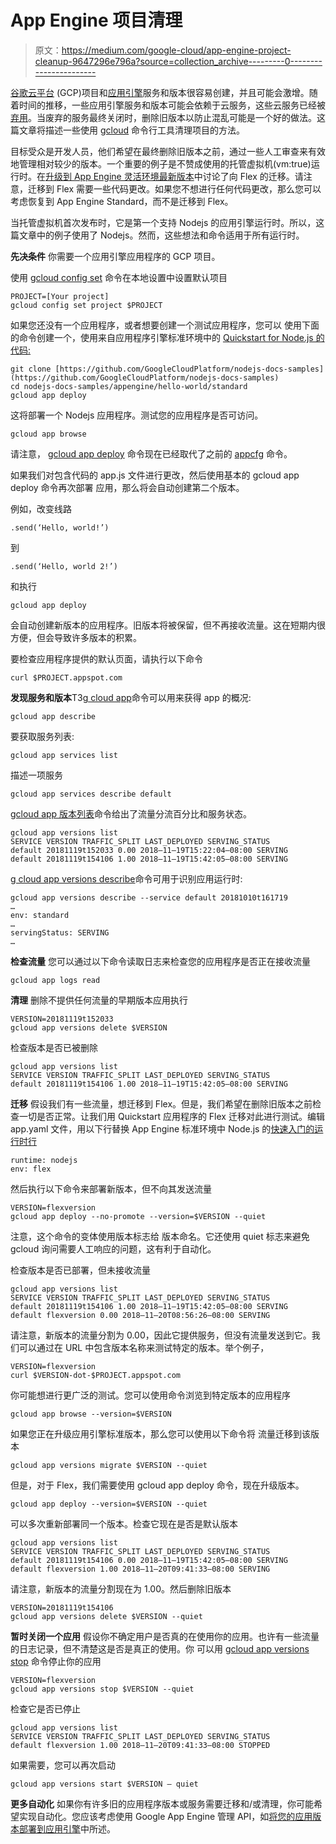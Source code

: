 # App Engine 项目清理

> 原文：<https://medium.com/google-cloud/app-engine-project-cleanup-9647296e796a?source=collection_archive---------0----------------------->

[谷歌云平台](https://cloud.google.com/) (GCP)项目和[应用引擎](https://cloud.google.com/appengine/)服务和版本很容易创建，并且可能会激增。随着时间的推移，一些应用引擎服务和版本可能会依赖于云服务，这些云服务已经被[弃用](https://cloud.google.com/appengine/docs/deprecations/)。当废弃的服务最终关闭时，删除旧版本以防止混乱可能是一个好的做法。这篇文章将描述一些使用 [gcloud](https://cloud.google.com/sdk/gcloud/reference/) 命令行工具清理项目的方法。

目标受众是开发人员，他们希望在最终删除旧版本之前，通过一些人工审查来有效地管理相对较少的版本。一个重要的例子是不赞成使用的托管虚拟机(vm:true)运行时。在[升级到 App Engine 灵活环境最新版本](https://cloud.google.com/appengine/docs/flexible/python/upgrading)中讨论了向 Flex 的迁移。请注意，迁移到 Flex 需要一些代码更改。如果您不想进行任何代码更改，那么您可以考虑恢复到 App Engine Standard，而不是迁移到 Flex。

当托管虚拟机首次发布时，它是第一个支持 Nodejs 的应用引擎运行时。所以，这篇文章中的例子使用了 Nodejs。然而，这些想法和命令适用于所有运行时。

**先决条件**
你需要一个应用引擎应用程序的 GCP 项目。

使用 [gcloud config set](https://cloud.google.com/sdk/gcloud/reference/config/set) 命令在本地设置中设置默认项目

```
PROJECT=[Your project]
gcloud config set project $PROJECT
```

如果您还没有一个应用程序，或者想要创建一个测试应用程序，您可以
使用下面的命令创建一个，使用来自应用程序引擎标准环境中的 [Quickstart for Node.js 的代码:](https://cloud.google.com/nodejs/getting-started/hello-world)

```
git clone [https://github.com/GoogleCloudPlatform/nodejs-docs-samples](https://github.com/GoogleCloudPlatform/nodejs-docs-samples)
cd nodejs-docs-samples/appengine/hello-world/standard
gcloud app deploy
```

这将部署一个 Nodejs 应用程序。测试您的应用程序是否可访问。

```
gcloud app browse
```

请注意， [gcloud app deploy](https://cloud.google.com/sdk/gcloud/reference/app/deploy) 命令现在已经取代了之前的
[appcfg](https://cloud.google.com/appengine/docs/standard/python/tools/appcfg-arguments) 命令。

如果我们对包含代码的 app.js 文件进行更改，然后使用基本的 gcloud app deploy 命令再次部署
应用，那么将会自动创建第二个版本。

例如，改变线路

```
.send(‘Hello, world!’)
```

到

```
.send(‘Hello, world 2!’)
```

和执行

```
gcloud app deploy
```

会自动创建新版本的应用程序。旧版本将被保留，但不再接收流量。这在短期内很方便，但会导致许多版本的积累。

要检查应用程序提供的默认页面，请执行以下命令

```
curl $PROJECT.appspot.com
```

**发现服务和版本**T3[g cloud app](https://cloud.google.com/sdk/gcloud/reference/app/)命令可以用来获得 app 的概况:

```
gcloud app describe
```

要获取服务列表:

```
gcloud app services list
```

描述一项服务

```
gcloud app services describe default
```

[gcloud app 版本列表](https://cloud.google.com/sdk/gcloud/reference/app/versions/list)命令给出了流量分流百分比和服务状态。

```
gcloud app versions list
SERVICE VERSION TRAFFIC_SPLIT LAST_DEPLOYED SERVING_STATUS
default 20181119t152033 0.00 2018–11–19T15:22:04–08:00 SERVING
default 20181119t154106 1.00 2018–11–19T15:42:05–08:00 SERVING
```

[g cloud app versions describe](https://cloud.google.com/sdk/gcloud/reference/app/versions/describe)命令可用于识别应用运行时:

```
gcloud app versions describe --service default 20181010t161719
…
env: standard
…
servingStatus: SERVING
…
```

**检查流量**
您可以通过以下命令读取日志来检查您的应用程序是否正在接收流量

```
gcloud app logs read
```

**清理**
删除不提供任何流量的早期版本应用执行

```
VERSION=20181119t152033
gcloud app versions delete $VERSION
```

检查版本是否已被删除

```
gcloud app versions list
SERVICE VERSION TRAFFIC_SPLIT LAST_DEPLOYED SERVING_STATUS
default 20181119t154106 1.00 2018–11–19T15:42:05–08:00 SERVING
```

**迁移**
假设我们有一些流量，想迁移到 Flex。但是，我们希望在删除旧版本之前检查一切是否正常。让我们用 Quickstart 应用程序的 Flex 迁移对此进行测试。编辑 app.yaml 文件，用以下行替换 App Engine 标准环境中 Node.js 的[快速入门的运行时行](https://cloud.google.com/nodejs/getting-started/hello-world)

```
runtime: nodejs
env: flex
```

然后执行以下命令来部署新版本，但不向其发送流量

```
VERSION=flexversion
gcloud app deploy --no-promote --version=$VERSION --quiet
```

注意，这个命令的变体使用版本标志给
版本命名。它还使用 quiet 标志来避免 gcloud 询问需要人工响应的问题，这有利于自动化。

检查版本是否已部署，但未接收流量

```
gcloud app versions list
SERVICE VERSION TRAFFIC_SPLIT LAST_DEPLOYED SERVING_STATUS
default 20181119t154106 1.00 2018–11–19T15:42:05–08:00 SERVING
default flexversion 0.00 2018–11–20T08:56:26–08:00 SERVING
```

请注意，新版本的流量分割为 0.00，因此它提供服务，但没有流量发送到它。我们可以通过在 URL 中包含版本名称来测试特定的版本。举个例子，

```
VERSION=flexversion
curl $VERSION-dot-$PROJECT.appspot.com
```

你可能想进行更广泛的测试。您可以使用命令浏览到特定版本的应用程序

```
gcloud app browse --version=$VERSION
```

如果您正在升级应用引擎标准版本，那么您可以使用以下命令将
流量迁移到该版本

```
gcloud app versions migrate $VERSION --quiet
```

但是，对于 Flex，我们需要使用 gcloud app deploy 命令，现在升级版本。

```
gcloud app deploy --version=$VERSION --quiet
```

可以多次重新部署同一个版本。检查它现在是否是默认版本

```
gcloud app versions list
SERVICE VERSION TRAFFIC_SPLIT LAST_DEPLOYED SERVING_STATUS
default 20181119t154106 0.00 2018–11–19T15:42:05–08:00 SERVING
default flexversion 1.00 2018–11–20T09:41:33–08:00 SERVING
```

请注意，新版本的流量分割现在为 1.00。然后删除旧版本

```
VERSION=20181119t154106
gcloud app versions delete $VERSION --quiet
```

**暂时关闭一个应用**
假设你不确定用户是否真的在使用你的应用。也许有一些流量的日志记录，但不清楚这是否是真正的使用。你
可以用 [gcloud app versions stop](https://cloud.google.com/sdk/gcloud/reference/app/versions/stop) 命令停止你的应用

```
VERSION=flexversion
gcloud app versions stop $VERSION --quiet
```

检查它是否已停止

```
gcloud app versions list
SERVICE VERSION TRAFFIC_SPLIT LAST_DEPLOYED SERVING_STATUS
default flexversion 1.00 2018–11–20T09:41:33–08:00 STOPPED
```

如果需要，您可以再次启动

```
gcloud app versions start $VERSION — quiet
```

**更多自动化**
如果你有许多旧的应用程序版本或服务需要迁移和/或清理，你可能希望实现自动化。您应该考虑使用 Google App Engine 管理 API，如[将您的应用版本部署到应用引擎](https://cloud.google.com/appengine/docs/admin-api/deploying-apps)中所述。
